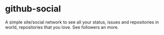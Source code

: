 # github-social
A simple site/social network to see all your status, issues and repositories in world, repositories that you love. See followers an more.
